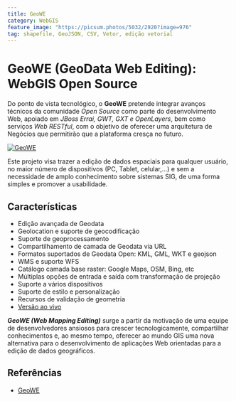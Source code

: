 ```yaml
---
title: GeoWE
category: WebGIS
feature_image: "https://picsum.photos/5032/2920?image=976"
tag: shapefile, GeoJSON, CSV, Vetor, edição vetorial
---
```

# GeoWE (GeoData Web Editing): WebGIS Open Source

Do ponto de vista tecnológico, o **GeoWE** pretende integrar avanços técnicos da comunidade *Open Source* como parte do desenvolvimento Web, apoiado em *JBoss Errai, GWT, GXT e OpenLayers*, bem como serviços *Web RESTful*, com o objetivo de oferecer uma arquitetura de Negócios que permitirão que a plataforma cresça no futuro.

[![GeoWE](https://github.com/geosaber/r4geo/raw/gh-pages/img/GeoWE-1.5.5.png)](http://www.geowe.org)

Este projeto visa trazer a edição de dados espaciais para qualquer usuário, no maior número de dispositivos (PC, Tablet, celular,...) e sem a necessidade de amplo conhecimento sobre sistemas SIG, de uma forma simples e promover a usabilidade.

## Características
- Edição avançada de Geodata
- Geolocation e suporte de geocodificação
- Suporte de geoprocessamento
- Compartilhamento de camada de Geodata via URL
- Formatos suportados de Geodata Open: KML, GML, WKT e geojson
- WMS e suporte WFS
- Catálogo camada base raster: Google Maps, OSM, Bing, etc
- Múltiplas opções de entrada e saída com transformação de projeção
- Suporte a vários dispositivos
- Suporte de estilo e personalização
- Recursos de validação de geometria
- [Versão ao vivo](http://map.geowe.org)

***GeoWE (Web Mapping Editing)*** surge a partir da motivação de uma equipe de desenvolvedores ansiosos para crescer tecnologicamente, compartilhar conhecimentos e, ao mesmo tempo, oferecer ao mundo GIS uma nova alternativa para o desenvolvimento de aplicações Web orientadas para a edição de dados geográficos.

## Referências
- [GeoWE](http://www.geowe.org)
